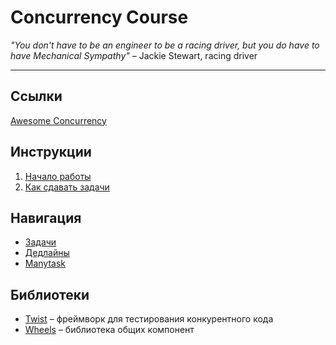 # Concurrency Course

_"You don't have to be an engineer to be a racing driver, but you do have to have Mechanical Sympathy"_ – Jackie Stewart, racing driver

---

## Ссылки

[Awesome Concurrency](https://gitlab.com/Lipovsky/awesome-concurrency)

## Инструкции

1) [Начало работы](docs/setup.md)
2) [Как сдавать задачи](docs/ci.md)

## Навигация

- [Задачи](/tasks)
- [Дедлайны](/deadlines)
- [Manytask](http://84.252.128.234:5222/)

## Библиотеки

- [Twist](https://gitlab.com/Lipovsky/twist) – фреймворк для тестирования конкурентного кода
- [Wheels](https://gitlab.com/Lipovsky/wheels) – библиотека общих компонент

